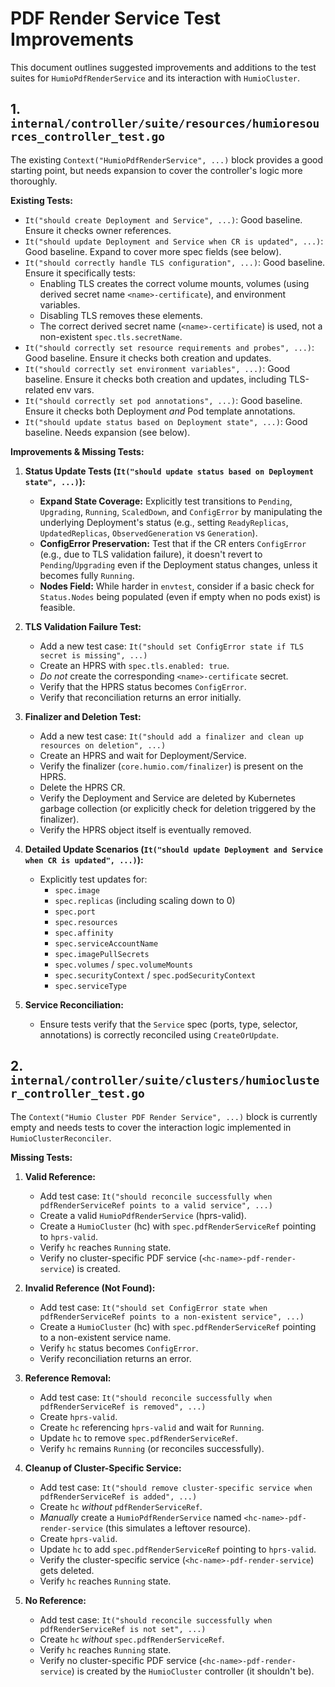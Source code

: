# PDF Render Service Test Improvements

This document outlines suggested improvements and additions to the test suites for `HumioPdfRenderService` and its interaction with `HumioCluster`.

## 1. `internal/controller/suite/resources/humioresources_controller_test.go`

The existing `Context("HumioPdfRenderService", ...)` block provides a good starting point, but needs expansion to cover the controller's logic more thoroughly.

**Existing Tests:**

*   `It("should create Deployment and Service", ...)`: Good baseline. Ensure it checks owner references.
*   `It("should update Deployment and Service when CR is updated", ...)`: Good baseline. Expand to cover more spec fields (see below).
*   `It("should correctly handle TLS configuration", ...)`: Good baseline. Ensure it specifically tests:
    *   Enabling TLS creates the correct volume mounts, volumes (using derived secret name `<name>-certificate`), and environment variables.
    *   Disabling TLS removes these elements.
    *   The correct derived secret name (`<name>-certificate`) is used, not a non-existent `spec.tls.secretName`.
*   `It("should correctly set resource requirements and probes", ...)`: Good baseline. Ensure it checks both creation and updates.
*   `It("should correctly set environment variables", ...)`: Good baseline. Ensure it checks both creation and updates, including TLS-related env vars.
*   `It("should correctly set pod annotations", ...)`: Good baseline. Ensure it checks both Deployment *and* Pod template annotations.
*   `It("should update status based on Deployment state", ...)`: Good baseline. Needs expansion (see below).

**Improvements & Missing Tests:**

1.  **Status Update Tests (`It("should update status based on Deployment state", ...)`):**
    *   **Expand State Coverage:** Explicitly test transitions to `Pending`, `Upgrading`, `Running`, `ScaledDown`, and `ConfigError` by manipulating the underlying Deployment's status (e.g., setting `ReadyReplicas`, `UpdatedReplicas`, `ObservedGeneration` vs `Generation`).
    *   **ConfigError Preservation:** Test that if the CR enters `ConfigError` (e.g., due to TLS validation failure), it doesn't revert to `Pending`/`Upgrading` even if the Deployment status changes, unless it becomes fully `Running`.
    *   **Nodes Field:** While harder in `envtest`, consider if a basic check for `Status.Nodes` being populated (even if empty when no pods exist) is feasible.

2.  **TLS Validation Failure Test:**
    *   Add a new test case: `It("should set ConfigError state if TLS secret is missing", ...)`
    *   Create an HPRS with `spec.tls.enabled: true`.
    *   *Do not* create the corresponding `<name>-certificate` secret.
    *   Verify that the HPRS status becomes `ConfigError`.
    *   Verify that reconciliation returns an error initially.

3.  **Finalizer and Deletion Test:**
    *   Add a new test case: `It("should add a finalizer and clean up resources on deletion", ...)`
    *   Create an HPRS and wait for Deployment/Service.
    *   Verify the finalizer (`core.humio.com/finalizer`) is present on the HPRS.
    *   Delete the HPRS CR.
    *   Verify the Deployment and Service are deleted by Kubernetes garbage collection (or explicitly check for deletion triggered by the finalizer).
    *   Verify the HPRS object itself is eventually removed.

4.  **Detailed Update Scenarios (`It("should update Deployment and Service when CR is updated", ...)`):**
    *   Explicitly test updates for:
        *   `spec.image`
        *   `spec.replicas` (including scaling down to 0)
        *   `spec.port`
        *   `spec.resources`
        *   `spec.affinity`
        *   `spec.serviceAccountName`
        *   `spec.imagePullSecrets`
        *   `spec.volumes` / `spec.volumeMounts`
        *   `spec.securityContext` / `spec.podSecurityContext`
        *   `spec.serviceType`

5.  **Service Reconciliation:**
    *   Ensure tests verify that the `Service` spec (ports, type, selector, annotations) is correctly reconciled using `CreateOrUpdate`.

## 2. `internal/controller/suite/clusters/humiocluster_controller_test.go`

The `Context("Humio Cluster PDF Render Service", ...)` block is currently empty and needs tests to cover the interaction logic implemented in `HumioClusterReconciler`.

**Missing Tests:**

1.  **Valid Reference:**
    *   Add test case: `It("should reconcile successfully when pdfRenderServiceRef points to a valid service", ...)`
    *   Create a valid `HumioPdfRenderService` (hprs-valid).
    *   Create a `HumioCluster` (hc) with `spec.pdfRenderServiceRef` pointing to `hprs-valid`.
    *   Verify `hc` reaches `Running` state.
    *   Verify no cluster-specific PDF service (`<hc-name>-pdf-render-service`) is created.

2.  **Invalid Reference (Not Found):**
    *   Add test case: `It("should set ConfigError state when pdfRenderServiceRef points to a non-existent service", ...)`
    *   Create a `HumioCluster` (hc) with `spec.pdfRenderServiceRef` pointing to a non-existent service name.
    *   Verify `hc` status becomes `ConfigError`.
    *   Verify reconciliation returns an error.

3.  **Reference Removal:**
    *   Add test case: `It("should reconcile successfully when pdfRenderServiceRef is removed", ...)`
    *   Create `hprs-valid`.
    *   Create `hc` referencing `hprs-valid` and wait for `Running`.
    *   Update `hc` to remove `spec.pdfRenderServiceRef`.
    *   Verify `hc` remains `Running` (or reconciles successfully).

4.  **Cleanup of Cluster-Specific Service:**
    *   Add test case: `It("should remove cluster-specific service when pdfRenderServiceRef is added", ...)`
    *   Create `hc` *without* `pdfRenderServiceRef`.
    *   *Manually* create a `HumioPdfRenderService` named `<hc-name>-pdf-render-service` (this simulates a leftover resource).
    *   Create `hprs-valid`.
    *   Update `hc` to add `spec.pdfRenderServiceRef` pointing to `hprs-valid`.
    *   Verify the cluster-specific service (`<hc-name>-pdf-render-service`) gets deleted.
    *   Verify `hc` reaches `Running` state.

5.  **No Reference:**
    *   Add test case: `It("should reconcile successfully when pdfRenderServiceRef is not set", ...)`
    *   Create `hc` *without* `spec.pdfRenderServiceRef`.
    *   Verify `hc` reaches `Running` state.
    *   Verify no cluster-specific PDF service (`<hc-name>-pdf-render-service`) is created by the `HumioCluster` controller (it shouldn't be).


